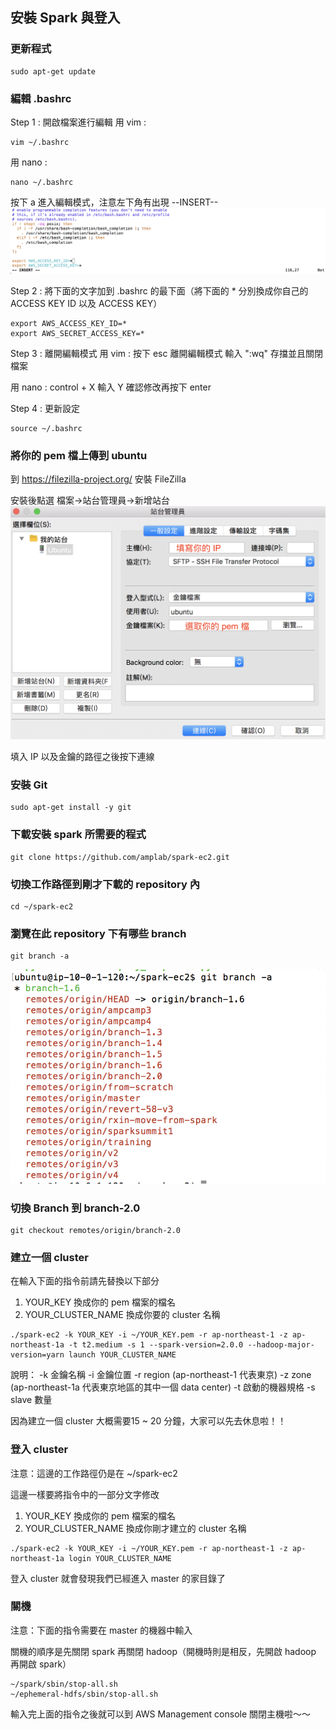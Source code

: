 ## 安裝 Spark 與登入

### 更新程式
```
sudo apt-get update
```

### 編輯 .bashrc 
Step 1 : 開啟檔案進行編輯
用 vim :
```
vim ~/.bashrc
```
用 nano :
```
nano ~/.bashrc
```

按下 a 進入編輯模式，注意左下角有出現 --INSERT--
![installSpark_01](images/installSpark_01.png)

Step 2 : 將下面的文字加到 .bashrc 的最下面（將下面的 * 分別換成你自己的 ACCESS KEY ID 以及 ACCESS KEY）
```
export AWS_ACCESS_KEY_ID=*
export AWS_SECRET_ACCESS_KEY=*
```

Step 3 : 離開編輯模式
用 vim :
按下 esc 離開編輯模式
輸入 ":wq" 存擋並且關閉檔案

用 nano :
control + X
輸入 Y 確認修改再按下 enter

Step 4 : 更新設定
```
source ~/.bashrc
```

### 將你的 pem 檔上傳到 ubuntu
到 https://filezilla-project.org/ 安裝 FileZilla

安裝後點選 檔案->站台管理員->新增站台
![installSpark_02](images/installSpark_02.png)

填入 IP 以及金鑰的路徑之後按下連線



### 安裝 Git
```
sudo apt-get install -y git
```

### 下載安裝 spark 所需要的程式
```
git clone https://github.com/amplab/spark-ec2.git
```

### 切換工作路徑到剛才下載的 repository 內
```
cd ~/spark-ec2
```

### 瀏覽在此 repository 下有哪些 branch
```
git branch -a
```
![installSpark_03](images/installSpark_03.png)

### 切換 Branch 到 branch-2.0
```
git checkout remotes/origin/branch-2.0
```

### 建立一個 cluster
在輸入下面的指令前請先替換以下部分
1. YOUR_KEY 換成你的 pem 檔案的檔名
2. YOUR_CLUSTER_NAME 換成你要的 cluster 名稱


```
./spark-ec2 -k YOUR_KEY -i ~/YOUR_KEY.pem -r ap-northeast-1 -z ap-northeast-1a -t t2.medium -s 1 --spark-version=2.0.0 --hadoop-major-version=yarn launch YOUR_CLUSTER_NAME
```

說明：
-k 金鑰名稱
-i 金鑰位置
-r region (ap-northeast-1 代表東京)
-z zone (ap-northeast-1a 代表東京地區的其中一個  data center)
-t 啟動的機器規格
-s slave 數量

因為建立一個 cluster 大概需要15 ~ 20 分鐘，大家可以先去休息啦！！

### 登入 cluster
注意：這邊的工作路徑仍是在 ~/spark-ec2

這邊一樣要將指令中的一部分文字修改
1. YOUR_KEY 換成你的 pem 檔案的檔名
2. YOUR_CLUSTER_NAME 換成你剛才建立的 cluster 名稱

```
./spark-ec2 -k YOUR_KEY -i ~/YOUR_KEY.pem -r ap-northeast-1 -z ap-northeast-1a login YOUR_CLUSTER_NAME
```

登入 cluster 就會發現我們已經進入 master 的家目錄了

### 關機
注意：下面的指令需要在 master 的機器中輸入

關機的順序是先關閉 spark 再關閉 hadoop（開機時則是相反，先開啟 hadoop 再開啟 spark）
```
~/spark/sbin/stop-all.sh
~/ephemeral-hdfs/sbin/stop-all.sh
```

輸入完上面的指令之後就可以到 AWS Management console 關閉主機啦～～